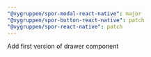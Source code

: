 ```yaml
---
"@vygruppen/spor-modal-react-native": major
"@vygruppen/spor-button-react-native": patch
"@vygruppen/spor-react-native": patch
---
```


Add first version of drawer component
